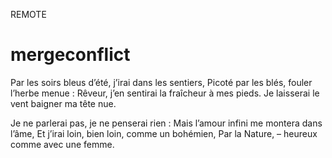 REMOTE

# mergeconflict

Par les soirs bleus d’été, j’irai dans les sentiers,
Picoté par les blés, fouler l’herbe menue :
Rêveur, j’en sentirai la fraîcheur à mes pieds.
Je laisserai le vent baigner ma tête nue.

Je ne parlerai pas, je ne penserai rien :
Mais l’amour infini me montera dans l’âme,
Et j’irai loin, bien loin, comme un bohémien,
Par la Nature, – heureux comme avec une femme.
